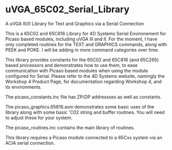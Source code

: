 # uVGA_65C02_Serial_Library
A uVGA III/II Library for Text and Graphics via a Serial Connection

This is a 65C02 and 65C816 Library for 4D Systems Serial Environement for Picaso based modules, including uVGA III and II. 
For the moment, I have only completed routines for the TEXT and GRAPHICS commands, along with PEEK and POKE. I will be adding
in more command categories over time.

This library provides constants for the 65C02 and 65C816 (and 65C265) based processors and demonstrates how to use them, 
to ease communication with Picaso based modules when using the module configured for Serial. Please refer to the 4D Systems 
website, namingly the Workshop 4 Product Page, for documentation regarding Workshop 4, and its environments.

The picaso_constants.inc file has ZP/DP addressses as well as constants.

The picaso_graphics.65816.asm demonstrates some basic uses of the library along with some basic 'C02 string and buffer routines.
You will need to adjust these for your system.

The picaso_routines.inc contains the main library of routines.

This library requires a Picaso module connected to a 65Cxx system via an ACIA serial connection. 

